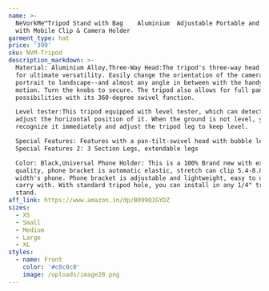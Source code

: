 ```yaml
---
name: >-
  NeVorkMe™Tripod Stand with Bag    Aluminium  Adjustable Portable and Foldable
  with Mobile Clip & Camera Holder 
garment_type: hat
price: '399'
sku: NVM-Tripod
description_markdown: >-
  Material: Aluminium Alloy,Three-Way Head:The tripod's three-way head allows
  for ultimate versatility. Easily change the orientation of the camera from
  portrait to landscape--and almost any angle in between with the handy tilt
  motion. Turn the knobs to secure. The tripod also allows for full panoramic
  possibilities with its 360-degree swivel function.

  Level tester:This tripod equipped with level tester, which can detect and
  adjust the horizontal position of it. When the ground is not level, you can
  recognize it immediately and adjust the tripod leg to keep level.

  Special Features: Features with a pan-tilt-swivel head with bubble leave;
  Special Features 2: 3 Section Legs, extendable legs

  Color: Black,Universal Phone Holder: This is a 100% Brand new with excellent
  quality, phone bracket is automatic elastic, stretch can clip 5.4-8.8 cm
  width's phone. Phone bracket is adjustable and lightweight, easy to use and
  carry with. With standard tripod hole, you can install in any 1/4" tripod
  stand.
aff_link: https://www.amazon.in/dp/B099Q1GYDZ
sizes:
  - XS
  - Small
  - Medium
  - Large
  - XL
styles:
  - name: Front
    color: '#c0c0c0'
    image: /uploads/image20.png
---
```



